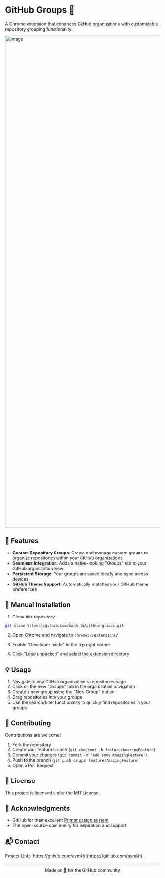 # GitHub Groups 📁

A Chrome extension that enhances GitHub organizations with customizable repository grouping functionality.

<img width="1599" alt="image" src="https://github.com/user-attachments/assets/d365a0bc-2ba5-4666-afbb-d16a1e00ae81" />



## 🌟 Features

- **Custom Repository Groups**: Create and manage custom groups to organize repositories within your GitHub organizations
- **Seamless Integration**: Adds a native-looking "Groups" tab to your GitHub organization view
- **Persistent Storage**: Your groups are saved locally and sync across devices
- **GitHub Theme Support**: Automatically matches your GitHub theme preferences

## 🚀 Manual Installation

1. Clone this repository:
```bash
git clone https://github.com/maak-tn/github-groups.git
```

2. Open Chrome and navigate to `chrome://extensions/`

3. Enable "Developer mode" in the top right corner

4. Click "Load unpacked" and select the extension directory

## 💡 Usage

1. Navigate to any GitHub organization's repositories page
2. Click on the new "Groups" tab in the organization navigation
3. Create a new group using the "New Group" button
4. Drag repositories into your groups
5. Use the search/filter functionality to quickly find repositories in your groups


## 🤝 Contributing

Contributions are welcome!

1. Fork the repository
2. Create your feature branch (`git checkout -b feature/AmazingFeature`)
3. Commit your changes (`git commit -m 'Add some AmazingFeature'`)
4. Push to the branch (`git push origin feature/AmazingFeature`)
5. Open a Pull Request

## 📝 License

This project is licensed under the MIT License.

## 🙏 Acknowledgments

- GitHub for their excellent [Primer design system](https://primer.style/)
- The open-source community for inspiration and support

## 📬 Contact

Project Link: [https://github.com/aymkh](https://github.com/aymkh)

---

<p align="center">Made on  for the GitHub community</p>
